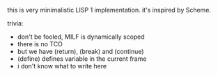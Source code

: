 this is very minimalistic LISP 1 implementation. it's inspired by Scheme.

trivia:
* don't be fooled, MILF is dynamically scoped
* there is no TCO
* but we have (return), (break) and (continue)
* (define) defines variable in the current frame
* i don't know what to write here

